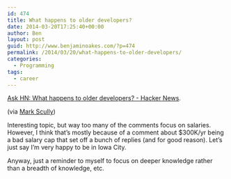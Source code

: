 ```yaml
---
id: 474
title: What happens to older developers?
date: 2014-03-20T17:25:40+00:00
author: Ben
layout: post
guid: http://www.benjaminoakes.com/?p=474
permalink: /2014/03/20/what-happens-to-older-developers/
categories:
  - Programming
tags:
  - career
---
```

[Ask HN: What happens to older developers? - Hacker News](https://news.ycombinator.com/item?id=7372997).

(via [Mark Scully](http://www.datapraxis.com/))

Interesting topic, but way too many of the comments focus on salaries. However, I think that&#8217;s mostly because of a comment about $300K/yr being a bad salary cap that set off a bunch of replies (and for good reason). Let&#8217;s just say I&#8217;m very happy to be in Iowa City.

Anyway, just a reminder to myself to focus on deeper knowledge rather than a breadth of knowledge, etc.